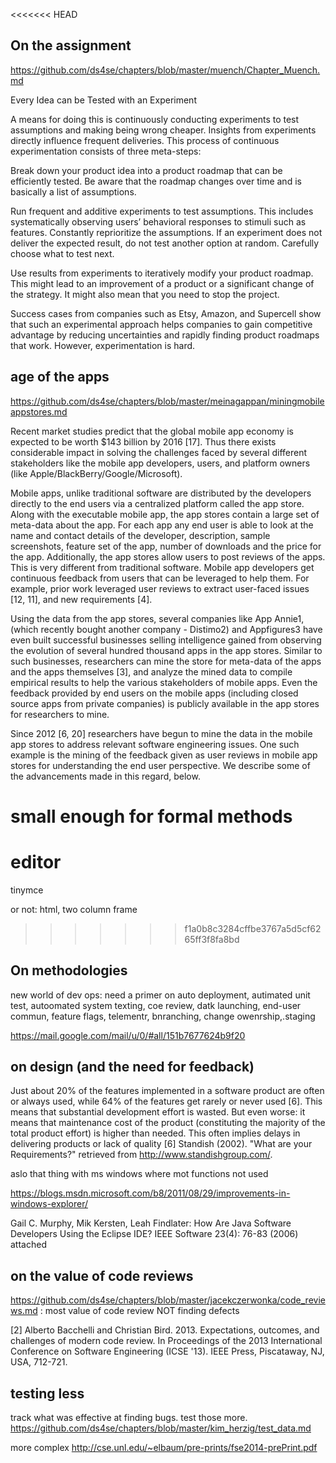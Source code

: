 <<<<<<< HEAD
## On the assignment
https://github.com/ds4se/chapters/blob/master/muench/Chapter_Muench.md

Every Idea can be Tested with an Experiment

A means for doing this is continuously conducting experiments to test assumptions and making being wrong cheaper. Insights from experiments directly influence frequent deliveries. This process of continuous experimentation consists of three meta-steps:

Break down your product idea into a product roadmap that can be efficiently tested. Be aware that the roadmap changes over time and is basically a list of assumptions.

Run frequent and additive experiments to test assumptions. This includes systematically observing users’ behavioral responses to stimuli such as features. Constantly reprioritize the assumptions. If an experiment does not deliver the expected result, do not test another option at random. Carefully choose what to test next.

Use results from experiments to iteratively modify your product roadmap. This might lead to an improvement of a product or a significant change of the strategy. It might also mean that you need to stop the project.

Success cases from companies such as Etsy, Amazon, and Supercell show that such an experimental approach helps companies to gain competitive advantage by reducing uncertainties and rapidly finding product roadmaps that work. However, experimentation is hard.


## age of the apps

https://github.com/ds4se/chapters/blob/master/meinagappan/miningmobileappstores.md

Recent market studies predict that the global mobile app economy is expected to be worth $143 billion by 2016 [17]. Thus there exists considerable impact in solving the challenges faced by several different stakeholders like the mobile app developers, users, and platform owners (like Apple/BlackBerry/Google/Microsoft).

Mobile apps, unlike traditional software are distributed by the developers directly to the end users via a centralized platform called the app store. Along with the executable mobile app, the app stores contain a large set of meta-data about the app. For each app any end user is able to look at the name and contact details of the developer, description, sample screenshots, feature set of the app, number of downloads and the price for the app. Additionally, the app stores allow users to post reviews of the apps. This is very different from traditional software. Mobile app developers get continuous feedback from users that can be leveraged to help them. For example, prior work leveraged user reviews to extract user-faced issues [12, 11], and new requirements [4].

Using the data from the app stores, several companies like App Annie1, (which recently bought another company - Distimo2) and Appfigures3 have even built successful businesses selling intelligence gained from observing the evolution of several hundred thousand apps in the app stores. Similar to such businesses, researchers can mine the store for meta-data of the apps and the apps themselves [3], and analyze the mined data to compile empirical results to help the various stakeholders of mobile apps. Even the feedback provided by end users on the mobile apps (including closed source apps from private companies) is publicly available in the app stores for researchers to mine.

Since 2012 [6, 20] researchers have begun to mine the data in the mobile app stores to address relevant software engineering issues. One such example is the mining of the feedback given as user reviews in mobile app stores for understanding the end user perspective. We describe some of the advancements made in this regard, below.

small enough for formal methods
=======
# editor

tinymce

or not: html, two column frame
>>>>>>> f1a0b8c3284cffbe3767a5d5cf6265ff3f8fa8bd

## On methodologies

new world of dev ops: need a primer on auto deployment, autimated unit test, autoomated system texting, coe review,
datk launching, end-user commun, feature flags, telementr, bnranching, change owenrship,.staging

https://mail.google.com/mail/u/0/#all/151b7677624b9f20

## on design (and the need for feedback)

Just about 20% of the features implemented in a software product are often or always used, while 64% of the features get rarely or never used [6]. This means that substantial development effort is wasted. But even worse: it means that maintenance cost of the product (constituting the majority of the total product effort) is higher than needed. This often implies delays in delivering products or lack of quality
[6] Standish (2002). "What are your Requirements?" retrieved from http://www.standishgroup.com/.

aslo that thing with ms windows where mot functions not used

https://blogs.msdn.microsoft.com/b8/2011/08/29/improvements-in-windows-explorer/


Gail C. Murphy, Mik Kersten, Leah Findlater: How Are Java Software Developers Using the Eclipse IDE? IEEE Software 23(4): 76-83 (2006)
attached 

## on the value of code reviews

https://github.com/ds4se/chapters/blob/master/jacekczerwonka/code_reviews.md : 
most value of code review NOT finding defects

[2] Alberto Bacchelli and Christian Bird. 2013. Expectations, outcomes, and challenges of modern code review. In Proceedings of the 2013 International Conference on Software Engineering (ICSE '13). IEEE Press, Piscataway, NJ, USA, 712-721.


## testing less

track what was effective at finding bugs. test those more.
https://github.com/ds4se/chapters/blob/master/kim_herzig/test_data.md

more complex
http://cse.unl.edu/~elbaum/pre-prints/fse2014-prePrint.pdf
